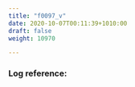 ```yaml
---
title: "f0097_v"
date: 2020-10-07T00:11:39+1010:00
draft: false
weight: 10970

---
```


### Log reference: <no value>

```
